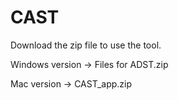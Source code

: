 # CAST
Download the zip file to use the tool.

Windows version -> Files for ADST.zip

Mac version -> CAST_app.zip
